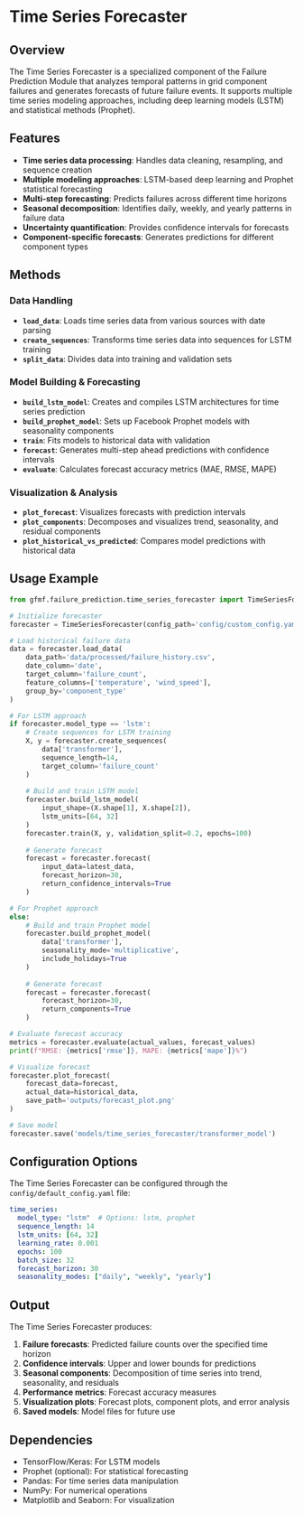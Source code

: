 # Time Series Forecaster

## Overview

The Time Series Forecaster is a specialized component of the Failure Prediction Module that analyzes temporal patterns in grid component failures and generates forecasts of future failure events. It supports multiple time series modeling approaches, including deep learning models (LSTM) and statistical methods (Prophet).

## Features

- **Time series data processing**: Handles data cleaning, resampling, and sequence creation
- **Multiple modeling approaches**: LSTM-based deep learning and Prophet statistical forecasting
- **Multi-step forecasting**: Predicts failures across different time horizons
- **Seasonal decomposition**: Identifies daily, weekly, and yearly patterns in failure data
- **Uncertainty quantification**: Provides confidence intervals for forecasts
- **Component-specific forecasts**: Generates predictions for different component types

## Methods

### Data Handling

- **`load_data`**: Loads time series data from various sources with date parsing
- **`create_sequences`**: Transforms time series data into sequences for LSTM training
- **`split_data`**: Divides data into training and validation sets

### Model Building & Forecasting

- **`build_lstm_model`**: Creates and compiles LSTM architectures for time series prediction
- **`build_prophet_model`**: Sets up Facebook Prophet models with seasonality components
- **`train`**: Fits models to historical data with validation
- **`forecast`**: Generates multi-step ahead predictions with confidence intervals
- **`evaluate`**: Calculates forecast accuracy metrics (MAE, RMSE, MAPE)

### Visualization & Analysis

- **`plot_forecast`**: Visualizes forecasts with prediction intervals
- **`plot_components`**: Decomposes and visualizes trend, seasonality, and residual components
- **`plot_historical_vs_predicted`**: Compares model predictions with historical data

## Usage Example

```python
from gfmf.failure_prediction.time_series_forecaster import TimeSeriesForecaster

# Initialize forecaster
forecaster = TimeSeriesForecaster(config_path='config/custom_config.yaml')

# Load historical failure data
data = forecaster.load_data(
    data_path='data/processed/failure_history.csv',
    date_column='date',
    target_column='failure_count',
    feature_columns=['temperature', 'wind_speed'],
    group_by='component_type'
)

# For LSTM approach
if forecaster.model_type == 'lstm':
    # Create sequences for LSTM training
    X, y = forecaster.create_sequences(
        data['transformer'], 
        sequence_length=14, 
        target_column='failure_count'
    )
    
    # Build and train LSTM model
    forecaster.build_lstm_model(
        input_shape=(X.shape[1], X.shape[2]),
        lstm_units=[64, 32]
    )
    forecaster.train(X, y, validation_split=0.2, epochs=100)
    
    # Generate forecast
    forecast = forecaster.forecast(
        input_data=latest_data,
        forecast_horizon=30,
        return_confidence_intervals=True
    )

# For Prophet approach
else:
    # Build and train Prophet model
    forecaster.build_prophet_model(
        data['transformer'],
        seasonality_mode='multiplicative',
        include_holidays=True
    )
    
    # Generate forecast
    forecast = forecaster.forecast(
        forecast_horizon=30,
        return_components=True
    )

# Evaluate forecast accuracy
metrics = forecaster.evaluate(actual_values, forecast_values)
print(f"RMSE: {metrics['rmse']}, MAPE: {metrics['mape']}%")

# Visualize forecast
forecaster.plot_forecast(
    forecast_data=forecast,
    actual_data=historical_data,
    save_path='outputs/forecast_plot.png'
)

# Save model
forecaster.save('models/time_series_forecaster/transformer_model')
```

## Configuration Options

The Time Series Forecaster can be configured through the `config/default_config.yaml` file:

```yaml
time_series:
  model_type: "lstm"  # Options: lstm, prophet
  sequence_length: 14
  lstm_units: [64, 32]
  learning_rate: 0.001
  epochs: 100
  batch_size: 32
  forecast_horizon: 30
  seasonality_modes: ["daily", "weekly", "yearly"]
```

## Output

The Time Series Forecaster produces:

1. **Failure forecasts**: Predicted failure counts over the specified time horizon
2. **Confidence intervals**: Upper and lower bounds for predictions
3. **Seasonal components**: Decomposition of time series into trend, seasonality, and residuals
4. **Performance metrics**: Forecast accuracy measures
5. **Visualization plots**: Forecast plots, component plots, and error analysis
6. **Saved models**: Model files for future use

## Dependencies

- TensorFlow/Keras: For LSTM models
- Prophet (optional): For statistical forecasting
- Pandas: For time series data manipulation
- NumPy: For numerical operations
- Matplotlib and Seaborn: For visualization

